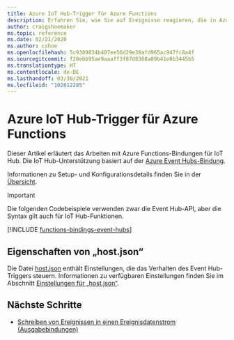 ```yaml
---
title: Azure IoT Hub-Trigger für Azure Functions
description: Erfahren Sie, wie Sie auf Ereignisse reagieren, die in Azure Functions an einen IoT Hub-Ereignisdatenstrom gesendet werden.
author: craigshoemaker
ms.topic: reference
ms.date: 02/21/2020
ms.author: cshoe
ms.openlocfilehash: 5c9309834b407ee56d29e38afd965ac947fc8a4f
ms.sourcegitcommit: f28ebb95ae9aaaff3f87d8388a09b41e0b3445b5
ms.translationtype: HT
ms.contentlocale: de-DE
ms.lasthandoff: 03/30/2021
ms.locfileid: "102612285"
---
```

# <a name="azure-iot-hub-trigger-for-azure-functions"></a>Azure IoT Hub-Trigger für Azure Functions

Dieser Artikel erläutert das Arbeiten mit Azure Functions-Bindungen für IoT Hub. Die IoT Hub-Unterstützung basiert auf der [Azure Event Hubs-Bindung](functions-bindings-event-hubs.md).

Informationen zu Setup- und Konfigurationsdetails finden Sie in der [Übersicht](functions-bindings-event-iot.md).

> [!IMPORTANT]
> Die folgenden Codebeispiele verwenden zwar die Event Hub-API, aber die Syntax gilt auch für IoT Hub-Funktionen.

[!INCLUDE [functions-bindings-event-hubs](../../includes/functions-bindings-event-hubs-trigger.md)]

## <a name="hostjson-properties"></a>Eigenschaften von „host.json“

Die Datei [host.json](functions-host-json.md#eventhub) enthält Einstellungen, die das Verhalten des Event Hub-Triggers steuern. Informationen zu verfügbaren Einstellungen finden Sie im Abschnitt [Einstellungen für „host.json“](functions-bindings-event-iot.md#hostjson-settings).

## <a name="next-steps"></a>Nächste Schritte

- [Schreiben von Ereignissen in einen Ereignisdatenstrom (Ausgabebindungen)](./functions-bindings-event-iot-output.md)
